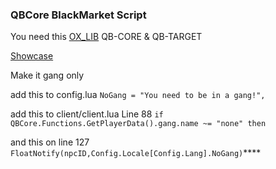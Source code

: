 ### QBCore BlackMarket Script

You need this [OX_LIB](https://github.com/overextended/ox_lib) QB-CORE & QB-TARGET

[Showcase](https://youtu.be/aav7QIiSBHQ?feature=shared)

Make it gang only

add this to config.lua `NoGang = "You need to be in a gang!",`

add this to client/client.lua Line 88 `if QBCore.Functions.GetPlayerData().gang.name ~= "none" then`

and this on line 127 `FloatNotify(npcID,Config.Locale[Config.Lang].NoGang)`****
